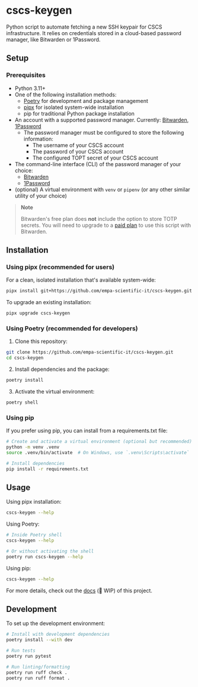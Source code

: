 # cscs-keygen

Python script to automate fetching a new SSH keypair for CSCS infrastructure. It relies on credentials stored in a cloud-based password manager, like Bitwarden or 1Password.

## Setup

### Prerequisites

- Python 3.11+
- One of the following installation methods:
  - [Poetry](https://python-poetry.org/) for development and package management
  - [pipx](https://pypa.github.io/pipx/) for isolated system-wide installation
  - pip for traditional Python package installation
- An account with a supported password manager. Currently: [Bitwarden](https://bitwarden.com), [1Password](https://1password.com/)
  - The password manager must be configured to store the following information:
    - The username of your CSCS account
    - The password of your CSCS account
    - The configured TOPT secret of your CSCS account
- The command-line interface (CLI) of the password manager of your choice:
  - [Bitwarden](https://bitwarden.com/help/article/cli/)
  - [1Password](https://support.1password.com/command-line-getting-started/)
- (optional) A virtual environment with `venv` or `pipenv` (or any other similar utility of your choice)

> **Note**
>
> Bitwarden's free plan does **not** include the option to store TOTP secrets. You will need to upgrade to a [paid plan](https://bitwarden.com/pricing/) to use this script with Bitwarden.

## Installation

### Using pipx (recommended for users)

For a clean, isolated installation that's available system-wide:

```bash
pipx install git+https://github.com/empa-scientific-it/cscs-keygen.git
```

To upgrade an existing installation:
```bash
pipx upgrade cscs-keygen
```

### Using Poetry (recommended for developers)

1. Clone this repository:
```bash
git clone https://github.com/empa-scientific-it/cscs-keygen.git
cd cscs-keygen
```

2. Install dependencies and the package:
```bash
poetry install
```

3. Activate the virtual environment:
```bash
poetry shell
```

### Using pip

If you prefer using pip, you can install from a requirements.txt file:

```bash
# Create and activate a virtual environment (optional but recommended)
python -m venv .venv
source .venv/bin/activate  # On Windows, use `.venv\Scripts\activate`

# Install dependencies
pip install -r requirements.txt
```

## Usage

Using pipx installation:
```bash
cscs-keygen --help
```

Using Poetry:
```bash
# Inside Poetry shell
cscs-keygen --help

# Or without activating the shell
poetry run cscs-keygen --help
```

Using pip:
```bash
cscs-keygen --help
```

For more details, check out the [docs](https://github.com/empa-scientific-it/cscs-keygen/wiki) (🚧 WIP) of this project.

## Development

To set up the development environment:

```bash
# Install with development dependencies
poetry install --with dev

# Run tests
poetry run pytest

# Run linting/formatting
poetry run ruff check .
poetry run ruff format .
```
